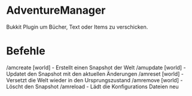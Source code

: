AdventureManager
=======

Bukkit Plugin um Bücher, Text oder Items zu verschicken.

Befehle
=======

/amcreate [world] - Erstellt einen Snapshot der Welt
/amupdate [world] - Updatet den Snapshot mit den aktuellen Änderungen
/amreset [world] - Versetzt die Welt wieder in den Ursprungszustand
/amremove [world] - Löscht den Snapshot
/amreload - Lädt die Konfigurations Dateien neu